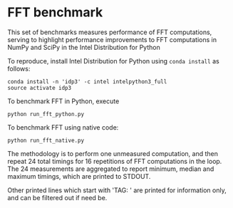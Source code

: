 # FFT benchmark

This set of benchmarks measures performance of FFT computations, serving to highlight performance improvements to FFT computations in NumPy and SciPy in the Intel Distribution for Python

To reproduce, install Intel Distribution for Python using ``conda install`` as follows:

```
conda install -n 'idp3' -c intel intelpython3_full
source activate idp3
```

To benchmark FFT in Python, execute

```
python run_fft_python.py
```

To benchmark FFT using native code:

```
python run_fft_native.py
```

The methodology is to perform one unmeasured computation, and then repeat 24 total timings for 16 repetitions of FFT computations in the loop. 
The 24 measurements are aggregated to report minimum, median and maximum timings, which are printed to STDOUT.

Other printed lines which start with 'TAG: ' are printed for information only, and can be filtered out if need be.